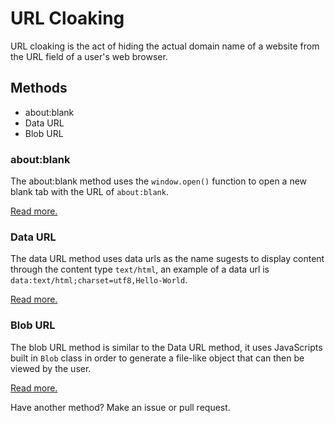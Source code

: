 # URL Cloaking

URL cloaking is the act of hiding the actual domain name of a website from the URL field of a user's web browser.

## Methods

- about:blank
- Data URL
- Blob URL

### about:blank

The about:blank method uses the `window.open()` function to open a new blank tab with the URL of `about:blank`. 

[Read more.](/examples/about-blank)

### Data URL

The data URL method uses data urls as the name sugests to display content through the content type `text/html`, an example of a data url is `data:text/html;charset=utf8,Hello-World`.

[Read more.](/examples/data)

### Blob URL

The blob URL method is similar to the Data URL method, it uses JavaScripts built in `Blob` class in order to generate a file-like object that can then be viewed by the user.

[Read more.](/examples/blob)

Have another method? Make an issue or pull request.